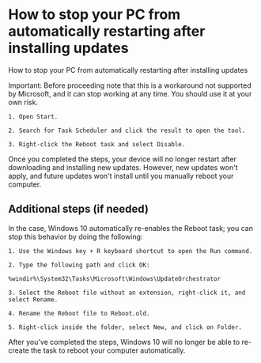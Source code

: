 # How to stop your PC from automatically restarting after installing updates

How to stop your PC from automatically restarting after installing updates

Important: Before proceeding note that this is a workaround not supported by Microsoft, and it can stop working at any time. You should use it at your own risk.

    1. Open Start.
    
    2. Search for Task Scheduler and click the result to open the tool.

    3. Right-click the Reboot task and select Disable.
    
Once you completed the steps, your device will no longer restart after downloading and installing new updates. However, new updates won't apply, and future updates won't install until you manually reboot your computer.

## Additional steps (if needed)

In the case, Windows 10 automatically re-enables the Reboot task; you can stop this behavior by doing the following:

    1. Use the Windows key + R keyboard shortcut to open the Run command.

    2. Type the following path and click OK:

    %windir%\System32\Tasks\Microsoft\Windows\UpdateOrchestrator

    3. Select the Reboot file without an extension, right-click it, and select Rename.

    4. Rename the Reboot file to Reboot.old.

    5. Right-click inside the folder, select New, and click on Folder.

After you've completed the steps, Windows 10 will no longer be able to re-create the task to reboot your computer automatically.
